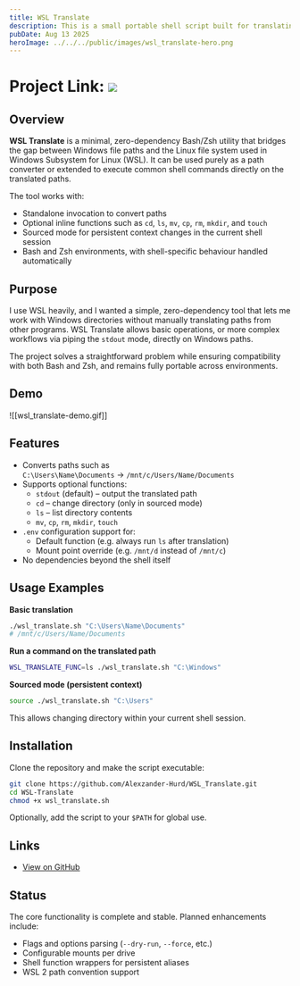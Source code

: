 ```yaml
---
title: WSL Translate
description: This is a small portable shell script built for translating Windows paths in a WSL environment, and optionally performing functions on the result.
pubDate: Aug 13 2025
heroImage: ../../../public/images/wsl_translate-hero.png
---
```

# Project Link: <a href="https://github.com/Alexzander-Hurd/WSL_Translate"><img src="https://img.shields.io/badge/GitHub-%23121011.svg?logo=github&logoColor=white"/></a>

## Overview

**WSL Translate** is a minimal, zero-dependency Bash/Zsh utility that bridges the gap between Windows file paths and the Linux file system used in Windows Subsystem for Linux (WSL). It can be used purely as a path converter or extended to execute common shell commands directly on the translated paths.

The tool works with:

- Standalone invocation to convert paths
- Optional inline functions such as `cd`, `ls`, `mv`, `cp`, `rm`, `mkdir`, and `touch`
- Sourced mode for persistent context changes in the current shell session
- Bash and Zsh environments, with shell-specific behaviour handled automatically

## Purpose

I use WSL heavily, and I wanted a simple, zero-dependency tool that lets me work with Windows directories without manually translating paths from other programs. WSL Translate allows basic operations, or more complex workflows via piping the `stdout` mode, directly on Windows paths.

The project solves a straightforward problem while ensuring compatibility with both Bash and Zsh, and remains fully portable across environments.

## Demo

![[wsl_translate-demo.gif]]

## Features

- Converts paths such as  
  `C:\Users\Name\Documents` → `/mnt/c/Users/Name/Documents`
- Supports optional functions:
  - `stdout` (default) – output the translated path
  - `cd` – change directory (only in sourced mode)
  - `ls` – list directory contents
  - `mv`, `cp`, `rm`, `mkdir`, `touch`
- `.env` configuration support for:
  - Default function (e.g. always run `ls` after translation)
  - Mount point override (e.g. `/mnt/d` instead of `/mnt/c`)
- No dependencies beyond the shell itself

## Usage Examples

**Basic translation**
```bash
./wsl_translate.sh "C:\Users\Name\Documents"
# /mnt/c/Users/Name/Documents
```

**Run a command on the translated path**
```bash
WSL_TRANSLATE_FUNC=ls ./wsl_translate.sh "C:\Windows"
```

**Sourced mode (persistent context)**
```bash
source ./wsl_translate.sh "C:\Users"
```
This allows changing directory within your current shell session.

## Installation

Clone the repository and make the script executable:

```bash
git clone https://github.com/Alexzander-Hurd/WSL_Translate.git
cd WSL-Translate
chmod +x wsl_translate.sh
```

Optionally, add the script to your `$PATH` for global use.

## Links

- [View on GitHub](https://github.com/Alexzander-Hurd/WSL_Translate)

## Status

The core functionality is complete and stable. Planned enhancements include:

- Flags and options parsing (`--dry-run`, `--force`, etc.)
- Configurable mounts per drive
- Shell function wrappers for persistent aliases
- WSL 2 path convention support
